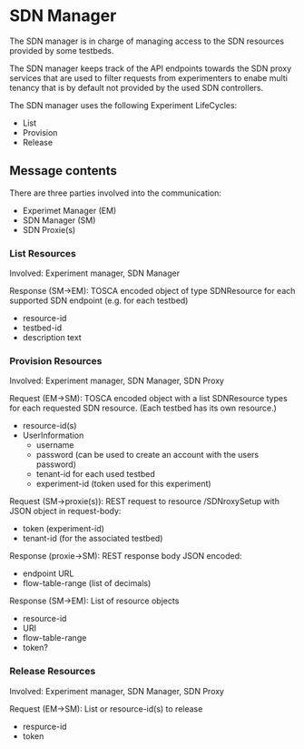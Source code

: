 # SDN Manager

The SDN manager is in charge of managing access to the SDN resources provided by some testbeds.

The SDN manager keeps track of the API endpoints towards the SDN proxy services that are used to filter requests 
from experimenters to enabe multi tenancy that is by default not provided by the used SDN controllers.

The SDN manager uses the following Experiment LifeCycles:
 
 * List
 * Provision
 * Release

## Message contents
There are three parties involved into the communication:
 * Experimet Manager (EM)
 * SDN Manager (SM)
 * SDN Proxie(s)

### List Resources
Involved: Experiment manager, SDN Manager 

Response (SM->EM): 
TOSCA encoded object of type SDNResource for each supported SDN endpoint (e.g. for each testbed)
 * resource-id
 * testbed-id
 * description text

### Provision Resources
Involved: Experiment manager, SDN Manager, SDN Proxy

Request (EM->SM):
TOSCA encoded object with a list SDNResource types for each requested SDN resource. (Each testbed has its own resource.)
 * resource-id(s)
 * UserInformation
   * username
   * password (can be used to create an account with the users password)
   * tenant-id for each used testbed
   * experiment-id (token used for this experiment)

Request (SM->proxie(s)):
REST request to resource /SDNroxySetup with JSON object in request-body:
 * token (experiment-id)
 * tenant-id (for the associated testbed)
 
Response (proxie->SM):
REST response body JSON encoded:
 * endpoint URL
 * flow-table-range (list of decimals)
 
Response (SM->EM):
List of resource objects
 * resource-id
 * URI
 * flow-table-range
 * token?


### Release Resources
Involved: Experiment manager, SDN Manager, SDN Proxy

Request (EM->SM):
List or resource-id(s) to release
 * respurce-id
 * token